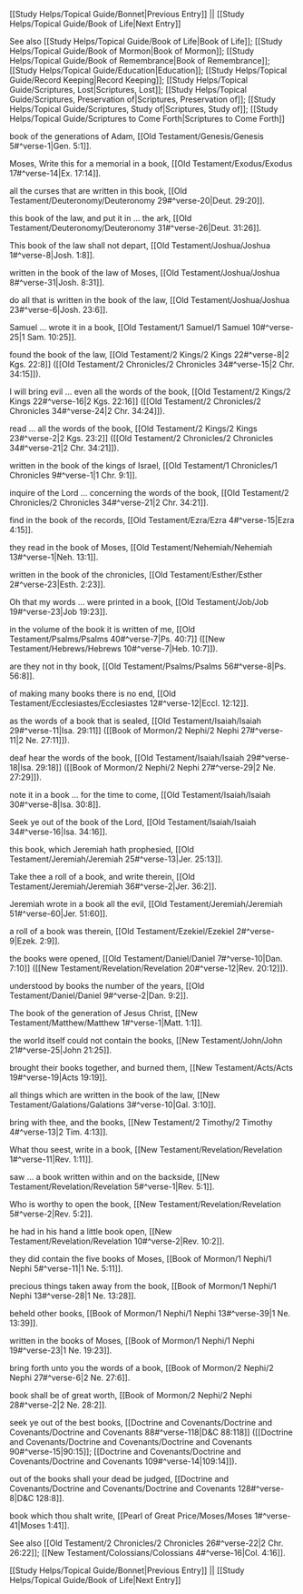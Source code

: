 [[Study Helps/Topical Guide/Bonnet|Previous Entry]]  ||  [[Study Helps/Topical Guide/Book of Life|Next Entry]]

 See also [[Study Helps/Topical Guide/Book of Life|Book of Life]]; [[Study Helps/Topical Guide/Book of Mormon|Book of Mormon]]; [[Study Helps/Topical Guide/Book of Remembrance|Book of Remembrance]]; [[Study Helps/Topical Guide/Education|Education]]; [[Study Helps/Topical Guide/Record Keeping|Record Keeping]]; [[Study Helps/Topical Guide/Scriptures, Lost|Scriptures, Lost]]; [[Study Helps/Topical Guide/Scriptures, Preservation of|Scriptures, Preservation of]]; [[Study Helps/Topical Guide/Scriptures, Study of|Scriptures, Study of]]; [[Study Helps/Topical Guide/Scriptures to Come Forth|Scriptures to Come Forth]]

 book of the generations of Adam, [[Old Testament/Genesis/Genesis 5#^verse-1|Gen. 5:1]].

 Moses, Write this for a memorial in a book, [[Old Testament/Exodus/Exodus 17#^verse-14|Ex. 17:14]].

 all the curses that are written in this book, [[Old Testament/Deuteronomy/Deuteronomy 29#^verse-20|Deut. 29:20]].

 this book of the law, and put it in ... the ark, [[Old Testament/Deuteronomy/Deuteronomy 31#^verse-26|Deut. 31:26]].

 This book of the law shall not depart, [[Old Testament/Joshua/Joshua 1#^verse-8|Josh. 1:8]].

 written in the book of the law of Moses, [[Old Testament/Joshua/Joshua 8#^verse-31|Josh. 8:31]].

 do all that is written in the book of the law, [[Old Testament/Joshua/Joshua 23#^verse-6|Josh. 23:6]].

 Samuel ... wrote it in a book, [[Old Testament/1 Samuel/1 Samuel 10#^verse-25|1 Sam. 10:25]].

 found the book of the law, [[Old Testament/2 Kings/2 Kings 22#^verse-8|2 Kgs. 22:8]] ([[Old Testament/2 Chronicles/2 Chronicles 34#^verse-15|2 Chr. 34:15]]).

 I will bring evil ... even all the words of the book, [[Old Testament/2 Kings/2 Kings 22#^verse-16|2 Kgs. 22:16]] ([[Old Testament/2 Chronicles/2 Chronicles 34#^verse-24|2 Chr. 34:24]]).

 read ... all the words of the book, [[Old Testament/2 Kings/2 Kings 23#^verse-2|2 Kgs. 23:2]] ([[Old Testament/2 Chronicles/2 Chronicles 34#^verse-21|2 Chr. 34:21]]).

 written in the book of the kings of Israel, [[Old Testament/1 Chronicles/1 Chronicles 9#^verse-1|1 Chr. 9:1]].

 inquire of the Lord ... concerning the words of the book, [[Old Testament/2 Chronicles/2 Chronicles 34#^verse-21|2 Chr. 34:21]].

 find in the book of the records, [[Old Testament/Ezra/Ezra 4#^verse-15|Ezra 4:15]].

 they read in the book of Moses, [[Old Testament/Nehemiah/Nehemiah 13#^verse-1|Neh. 13:1]].

 written in the book of the chronicles, [[Old Testament/Esther/Esther 2#^verse-23|Esth. 2:23]].

 Oh that my words ... were printed in a book, [[Old Testament/Job/Job 19#^verse-23|Job 19:23]].

 in the volume of the book it is written of me, [[Old Testament/Psalms/Psalms 40#^verse-7|Ps. 40:7]] ([[New Testament/Hebrews/Hebrews 10#^verse-7|Heb. 10:7]]).

 are they not in thy book, [[Old Testament/Psalms/Psalms 56#^verse-8|Ps. 56:8]].

 of making many books there is no end, [[Old Testament/Ecclesiastes/Ecclesiastes 12#^verse-12|Eccl. 12:12]].

 as the words of a book that is sealed, [[Old Testament/Isaiah/Isaiah 29#^verse-11|Isa. 29:11]] ([[Book of Mormon/2 Nephi/2 Nephi 27#^verse-11|2 Ne. 27:11]]).

 deaf hear the words of the book, [[Old Testament/Isaiah/Isaiah 29#^verse-18|Isa. 29:18]] ([[Book of Mormon/2 Nephi/2 Nephi 27#^verse-29|2 Ne. 27:29]]).

 note it in a book ... for the time to come, [[Old Testament/Isaiah/Isaiah 30#^verse-8|Isa. 30:8]].

 Seek ye out of the book of the Lord, [[Old Testament/Isaiah/Isaiah 34#^verse-16|Isa. 34:16]].

 this book, which Jeremiah hath prophesied, [[Old Testament/Jeremiah/Jeremiah 25#^verse-13|Jer. 25:13]].

 Take thee a roll of a book, and write therein, [[Old Testament/Jeremiah/Jeremiah 36#^verse-2|Jer. 36:2]].

 Jeremiah wrote in a book all the evil, [[Old Testament/Jeremiah/Jeremiah 51#^verse-60|Jer. 51:60]].

 a roll of a book was therein, [[Old Testament/Ezekiel/Ezekiel 2#^verse-9|Ezek. 2:9]].

 the books were opened, [[Old Testament/Daniel/Daniel 7#^verse-10|Dan. 7:10]] ([[New Testament/Revelation/Revelation 20#^verse-12|Rev. 20:12]]).

 understood by books the number of the years, [[Old Testament/Daniel/Daniel 9#^verse-2|Dan. 9:2]].

 The book of the generation of Jesus Christ, [[New Testament/Matthew/Matthew 1#^verse-1|Matt. 1:1]].

 the world itself could not contain the books, [[New Testament/John/John 21#^verse-25|John 21:25]].

 brought their books together, and burned them, [[New Testament/Acts/Acts 19#^verse-19|Acts 19:19]].

 all things which are written in the book of the law, [[New Testament/Galations/Galations 3#^verse-10|Gal. 3:10]].

 bring with thee, and the books, [[New Testament/2 Timothy/2 Timothy 4#^verse-13|2 Tim. 4:13]].

 What thou seest, write in a book, [[New Testament/Revelation/Revelation 1#^verse-11|Rev. 1:11]].

 saw ... a book written within and on the backside, [[New Testament/Revelation/Revelation 5#^verse-1|Rev. 5:1]].

 Who is worthy to open the book, [[New Testament/Revelation/Revelation 5#^verse-2|Rev. 5:2]].

 he had in his hand a little book open, [[New Testament/Revelation/Revelation 10#^verse-2|Rev. 10:2]].

 they did contain the five books of Moses, [[Book of Mormon/1 Nephi/1 Nephi 5#^verse-11|1 Ne. 5:11]].

 precious things taken away from the book, [[Book of Mormon/1 Nephi/1 Nephi 13#^verse-28|1 Ne. 13:28]].

 beheld other books, [[Book of Mormon/1 Nephi/1 Nephi 13#^verse-39|1 Ne. 13:39]].

 written in the books of Moses, [[Book of Mormon/1 Nephi/1 Nephi 19#^verse-23|1 Ne. 19:23]].

 bring forth unto you the words of a book, [[Book of Mormon/2 Nephi/2 Nephi 27#^verse-6|2 Ne. 27:6]].

 book shall be of great worth, [[Book of Mormon/2 Nephi/2 Nephi 28#^verse-2|2 Ne. 28:2]].

 seek ye out of the best books, [[Doctrine and Covenants/Doctrine and Covenants/Doctrine and Covenants 88#^verse-118|D&C 88:118]] ([[Doctrine and Covenants/Doctrine and Covenants/Doctrine and Covenants 90#^verse-15|90:15]]; [[Doctrine and Covenants/Doctrine and Covenants/Doctrine and Covenants 109#^verse-14|109:14]]).

 out of the books shall your dead be judged, [[Doctrine and Covenants/Doctrine and Covenants/Doctrine and Covenants 128#^verse-8|D&C 128:8]].

 book which thou shalt write, [[Pearl of Great Price/Moses/Moses 1#^verse-41|Moses 1:41]].

 See also [[Old Testament/2 Chronicles/2 Chronicles 26#^verse-22|2 Chr. 26:22]]; [[New Testament/Colossians/Colossians 4#^verse-16|Col. 4:16]].

[[Study Helps/Topical Guide/Bonnet|Previous Entry]]  ||  [[Study Helps/Topical Guide/Book of Life|Next Entry]]